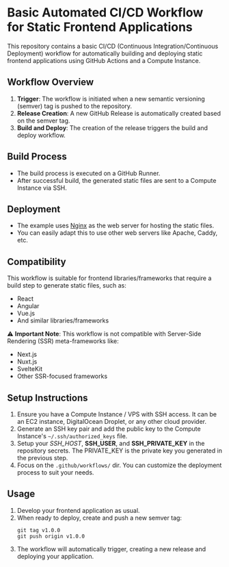 # Basic Automated CI/CD Workflow for Static Frontend Applications

This repository contains a basic CI/CD (Continuous Integration/Continuous Deployment) workflow for automatically building and deploying static frontend applications using GitHub Actions and a Compute Instance.

## Workflow Overview

1. **Trigger**: The workflow is initiated when a new semantic versioning (semver) tag is pushed to the repository.
2. **Release Creation**: A new GitHub Release is automatically created based on the semver tag.
3. **Build and Deploy**: The creation of the release triggers the build and deploy workflow.

## Build Process

- The build process is executed on a GitHub Runner.
- After successful build, the generated static files are sent to a Compute Instance via SSH.

## Deployment

- The example uses [Nginx](https://nginx.org/en/) as the web server for hosting the static files.
- You can easily adapt this to use other web servers like Apache, Caddy, etc.

## Compatibility

This workflow is suitable for frontend libraries/frameworks that require a build step to generate static files, such as:

- React
- Angular
- Vue.js
- And similar libraries/frameworks

⚠️ **Important Note**: This workflow is not compatible with Server-Side Rendering (SSR) meta-frameworks like:

- Next.js
- Nuxt.js
- SvelteKit
- Other SSR-focused frameworks

## Setup Instructions
1. Ensure you have a Compute Instance / VPS with SSH access. It can be an EC2 instance, DigitalOcean Droplet, or any other cloud provider.
2. Generate an SSH key pair and add the public key to the Compute Instance's `~/.ssh/authorized_keys` file.
3. Setup your *SSH_HOST*, **SSH_USER**, and **SSH_PRIVATE_KEY** in the repository secrets. The PRIVATE_KEY is the private key you generated in the previous step.
4. Focus on the `.github/workflows/` dir. You can customize the deployment process to suit your needs.

## Usage

1. Develop your frontend application as usual.
2. When ready to deploy, create and push a new semver tag:
   ```
   git tag v1.0.0
   git push origin v1.0.0
   ```
3. The workflow will automatically trigger, creating a new release and deploying your application.
